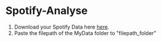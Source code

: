 # Spotify-Analyse
1. Download your Spotify Data here [here](https://www.spotify.com/us/account/privacy/).
2. Paste the filepath of the MyData folder to "filepath_folder"
